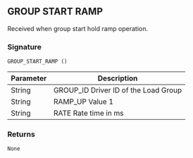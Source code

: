 ## GROUP START RAMP

Received when group start hold ramp operation.

### Signature

`GROUP_START_RAMP ()`

| Parameter | Description |
| --- | --- |
| String | GROUP_ID Driver ID of the Load Group |
| String | RAMP_UP Value 1 |
| String | RATE Rate time in ms |

### Returns

`None`
